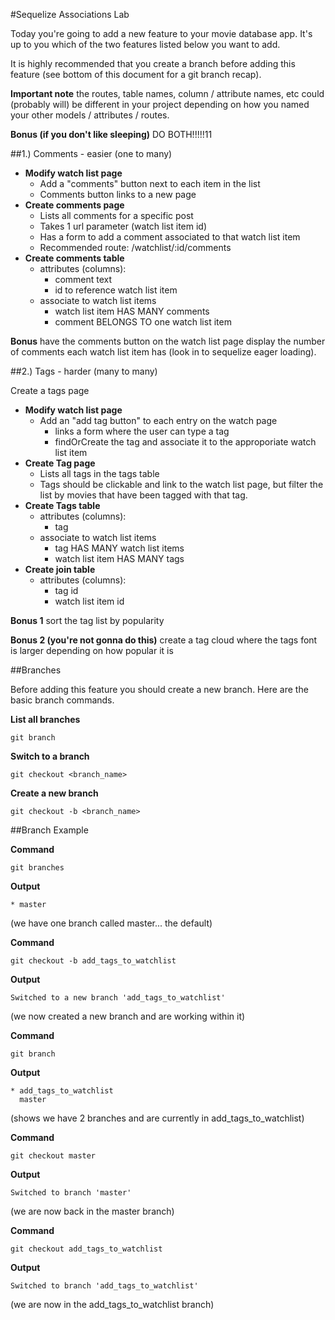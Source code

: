 #Sequelize Associations Lab

Today you're going to add a new feature to your movie database app. It's up to you which of the two features listed below you want to add.

It is highly recommended that you create a branch before adding this feature (see bottom of this document for a git branch recap).

**Important note** the routes, table names, column / attribute names, etc could (probably will) be different in your project depending on how you named your other models / attributes / routes.

**Bonus (if you don't like sleeping)** DO BOTH!!!!!11


##1.) Comments - easier (one to many)

* **Modify watch list page**
	* Add a "comments" button next to each item in the list
	* Comments button links to a new page
* **Create comments page**
	* Lists all comments for a specific post
	* Takes 1 url parameter (watch list item id)
	* Has a form to add a comment associated to that watch list item
	* Recommended route: /watchlist/:id/comments
* **Create comments table**
	* attributes (columns):
		* comment text
		* id to reference watch list item
	* associate to watch list items
		* watch list item HAS MANY comments
		* comment BELONGS TO one watch list item



**Bonus** have the comments button on the watch list page display the number of comments each watch list item has (look in to sequelize eager loading).


##2.) Tags - harder (many to many)

Create a tags page

* **Modify watch list page**
	* Add an "add tag button" to each entry on the watch page
		* links a form where the user can type a tag
		* findOrCreate the tag and associate it to the approporiate watch list item
* **Create Tag page**
	* Lists all tags in the tags table 
	* Tags should be clickable and link to the watch list page, but filter the list by movies that have been tagged with that tag.
* **Create Tags table**
	* attributes (columns):
		* tag
	* associate to watch list items
		* tag HAS MANY watch list items
		* watch list item HAS MANY tags
* **Create join table**
	* attributes (columns):
		* tag id
		* watch list item id

**Bonus 1** sort the tag list by popularity

**Bonus 2 (you're not gonna do this)** create a tag cloud where the tags font is larger depending on how popular it is


##Branches

Before adding this feature you should create a new branch. Here are the basic branch commands.

**List all branches**

```
git branch
```

**Switch to a branch**

```
git checkout <branch_name>
```

**Create a new branch**

```
git checkout -b <branch_name>
```

##Branch Example

**Command**

```
git branches
```

**Output**

```
* master
```

(we have one branch called master... the default)

**Command**

```
git checkout -b add_tags_to_watchlist
```

**Output**

```
Switched to a new branch 'add_tags_to_watchlist'
```

(we now created a new branch and are working within it)

**Command**

```
git branch
```

**Output**

```
* add_tags_to_watchlist
  master
```

(shows we have 2 branches and are currently in add_tags_to_watchlist)


**Command**

```
git checkout master
```

**Output**

```
Switched to branch 'master'
```

(we are now back in the master branch)

**Command**

```
git checkout add_tags_to_watchlist
```

**Output**

```
Switched to branch 'add_tags_to_watchlist'
```

(we are now in the add_tags_to_watchlist branch)